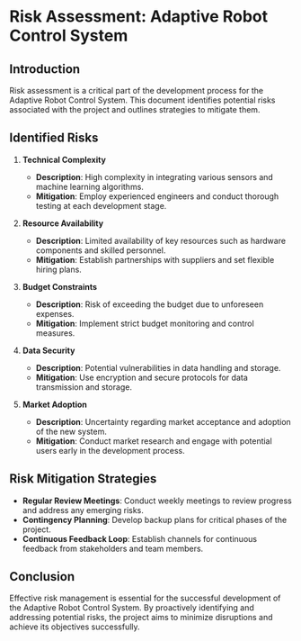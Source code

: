 # Risk Assessment: Adaptive Robot Control System

## Introduction
Risk assessment is a critical part of the development process for the Adaptive Robot Control System. This document identifies potential risks associated with the project and outlines strategies to mitigate them.

## Identified Risks
1. **Technical Complexity**
   - **Description**: High complexity in integrating various sensors and machine learning algorithms.
   - **Mitigation**: Employ experienced engineers and conduct thorough testing at each development stage.

2. **Resource Availability**
   - **Description**: Limited availability of key resources such as hardware components and skilled personnel.
   - **Mitigation**: Establish partnerships with suppliers and set flexible hiring plans.

3. **Budget Constraints**
   - **Description**: Risk of exceeding the budget due to unforeseen expenses.
   - **Mitigation**: Implement strict budget monitoring and control measures.

4. **Data Security**
   - **Description**: Potential vulnerabilities in data handling and storage.
   - **Mitigation**: Use encryption and secure protocols for data transmission and storage.

5. **Market Adoption**
   - **Description**: Uncertainty regarding market acceptance and adoption of the new system.
   - **Mitigation**: Conduct market research and engage with potential users early in the development process.

## Risk Mitigation Strategies
- **Regular Review Meetings**: Conduct weekly meetings to review progress and address any emerging risks.
- **Contingency Planning**: Develop backup plans for critical phases of the project.
- **Continuous Feedback Loop**: Establish channels for continuous feedback from stakeholders and team members.

## Conclusion
Effective risk management is essential for the successful development of the Adaptive Robot Control System. By proactively identifying and addressing potential risks, the project aims to minimize disruptions and achieve its objectives successfully.